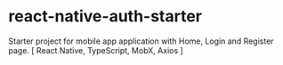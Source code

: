 # react-native-auth-starter
Starter project for mobile app application with Home, Login and Register page. [ React Native, TypeScript, MobX, Axios ]
